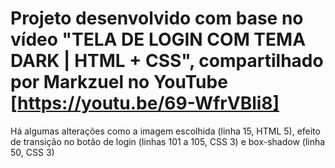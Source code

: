 # Projeto desenvolvido com base no vídeo "TELA DE LOGIN COM TEMA DARK | HTML + CSS", compartilhado por Markzuel no YouTube [https://youtu.be/69-WfrVBli8]
Há algumas alterações como a imagem escolhida (linha 15, HTML 5), efeito de transição no botão de login (linhas 101 a 105, CSS 3) e box-shadow (linha 50, CSS 3)

